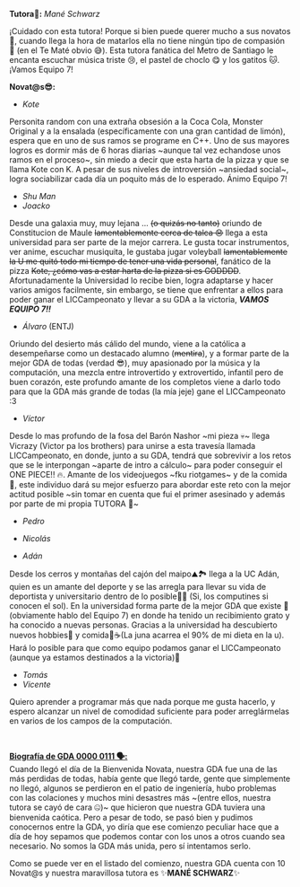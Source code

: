 **Tutora🐼:** _Mané Schwarz_

¡Cuidado con esta tutora! Porque si bien puede querer mucho a sus novatos 🥰, cuando llega la hora de matarlos ella no tiene ningún tipo de compasión 🔪 (en el Te Maté obvio 😅). Esta tutora fanática del Metro de Santiago le encanta escuchar música triste 😢, el pastel de choclo 😋 y los gatitos 🐱. ¡Vamos Equipo 7!

**Novat@s😎:**
- _Kote_

Personita random con una extraña obsesión a la Coca Cola, Monster Original y a la ensalada (específicamente con una gran cantidad de limón), espera que en uno de sus ramos se programe en C++. Uno de sus mayores logros es dormir más de 6 horas diarias ~aunque tal vez echandose unos ramos en el proceso~, sin miedo a decir que esta harta de la pizza y que se llama Kote con K. A pesar de sus niveles de introversión ~ansiedad social~, logra sociabilizar cada día un poquito más de lo esperado. Ánimo Equipo 7!
  
- _Shu Man_
- _Joacko_

Desde una galaxia muy, muy lejana ... ~~(o quizás no tanto)~~ oriundo de Constitucion de Maule ~~lamentablemente cerca de talca 😞~~ llega a esta universidad para ser parte de la mejor carrera. Le gusta tocar instrumentos, ver anime, escuchar musiquita, le gustaba jugar voleyball ~~lamentablemente la U me quitó todo mi tiempo de tener una vida personal~~, fanático de la pizza ~~Kote, ¿cómo vas a estar harta de la pizza si es GODDDD~~. Afortunadamente la Universidad lo recibe bien, logra adaptarse y hacer varios amigos facilmente, sin embargo, se tiene que enfrentar a ellos para poder ganar el LICCampeonato y llevar a su GDA a la victoria, _**VAMOS EQUIPO 7!!**_

- _Álvaro_ (ENTJ)

Oriundo del desierto más cálido del mundo, viene a la católica a desempeñarse como un destacado alumno (~~mentira~~), y a formar parte de la mejor GDA de todas (verdad 😎), muy apasionado por la música y la computación, una mezcla entre introvertido y extrovertido, infantil pero de buen corazón, este profundo amante de los completos viene a darlo todo para que la GDA más grande de todas (la mía jeje) gane el LICCampeonato :3

- _Víctor_

Desde lo mas profundo de la fosa del Barón Nashor ~mi pieza 💀~ llega Vicrazy (Victor pa los brothers) para unirse a esta travesía llamada LICCampeonato, en donde, junto a su GDA, tendrá que sobrevivir a los retos que se le interpongan ~aparte de intro a cálculo~ para poder conseguir el ONE PIECE!! 🔥. Amante de los videojuegos ~fku riotgames~ y de la comida 🥯, este individuo dará su mejor esfuerzo para abordar este reto con la mejor actitud posible ~sin tomar en cuenta que fui el primer asesinado y además por parte de mi propia TUTORA 🤡~


- _Pedro_

- _Nicolás_
- _Adán_

Desde los cerros y montañas del cajón del maipo⛰️🏞️ llega a la UC Adán, quien es un amante del deporte y se las arregla para llevar su vida de deportista y universitario dentro de lo posible📖🥊 (Si, los computines si conocen el sol). En la universidad forma parte de la mejor GDA que existe 🤠 (obviamente hablo del Equipo 7) en donde ha tenido un recibimiento grato y ha conocido a nuevas personas. Gracias a la universidad ha descubierto nuevos hobbies🏓 y comida🧁☕(La juna acarrea el 90% de mi dieta en la u). Hará lo posible para que como equipo podamos ganar el LICCampeonato (aunque ya estamos destinados a la victoria)👑

- _Tomás_
- _Vicente_ 

Quiero aprender a programar más que nada porque me gusta hacerlo, y espero alcanzar un nivel de comodidad suficiente para poder arreglármelas en varios de los campos de la computación.

<br>

<ins>**Biografía de GDA 0000 0111 🗣️:**</ins> <br>
Cuando llegó el día de la Bienvenida Novata, nuestra GDA fue una de las más perdidas de todas, había gente que llegó tarde, gente que simplemente no llegó, algunos se perdieron en el patio de ingeniería, hubo problemas con las colaciones y muchos mini desastres más ~(entre ellos, nuestra tutora se cayó de cara 🤐)~ que hicieron que nuestra GDA tuviera una bienvenida caótica. Pero a pesar de todo, se pasó bien y pudimos conocernos entre la GDA, yo diría que ese comienzo peculiar hace que a día de hoy sepamos que podemos contar con los unos a otros cuando sea necesario. No somos la GDA más unida, pero sí intentamos serlo.

Como se puede ver en el listado del comienzo, nuestra GDA cuenta con 10 Novat@s y nuestra maravillosa tutora es ✨**MANÉ SCHWARZ**✨

